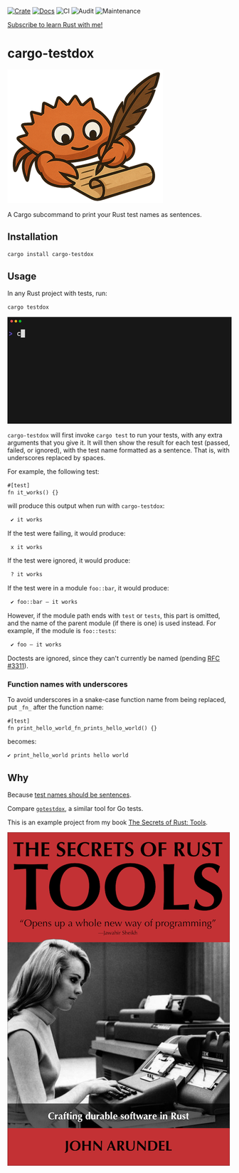 [![Crate](https://img.shields.io/crates/v/cargo-testdox.svg)](https://crates.io/crates/cargo-testdox)
[![Docs](https://docs.rs/cargo-testdox/badge.svg)](https://docs.rs/cargo-testdox)
![CI](https://github.com/bitfield/cargo-testdox/actions/workflows/ci.yml/badge.svg)
![Audit](https://github.com/bitfield/cargo-testdox/actions/workflows/audit.yml/badge.svg)
![Maintenance](https://img.shields.io/badge/maintenance-actively--developed-brightgreen.svg)

[Subscribe to learn Rust with me!](https://bitfieldconsulting.com/subscribe)

# cargo-testdox

![cargo-testdox logo](img/logo.png)

A Cargo subcommand to print your Rust test names as sentences.

## Installation

```sh
cargo install cargo-testdox
```

## Usage

In any Rust project with tests, run:

```sh
cargo testdox
```

![Animated demo](img/demo.gif)

`cargo-testdox` will first invoke `cargo test` to run your tests, with any extra arguments that you give it. It will then show the result for each test (passed, failed, or ignored), with the test name formatted as a sentence. That is, with underscores replaced by spaces.

For example, the following test:

```rust,ignore
#[test]
fn it_works() {}
```

will produce this output when run with `cargo-testdox`:

```txt
 ✔ it works
```

If the test were failing, it would produce:

```txt
 x it works
```

If the test were ignored, it would produce:

```txt
 ? it works
```

If the test were in a module `foo::bar`, it would produce:

```txt
 ✔ foo::bar — it works
```

However, if the module path ends with `test` or `tests`, this part is omitted, and the name of the parent module (if there is one) is used instead. For example, if the module is `foo::tests`:

```txt
 ✔ foo — it works
```

Doctests are ignored, since they can't currently be named (pending [RFC #3311](https://github.com/rust-lang/rfcs/pull/3311)).

### Function names with underscores

To avoid underscores in a snake-case function name from being replaced, put `_fn_` after the function name:

```rust,ignore
#[test]
fn print_hello_world_fn_prints_hello_world() {}
```

becomes:

```txt
✔ print_hello_world prints hello world
```

## Why

Because [test names should be sentences](https://bitfieldconsulting.com/posts/test-names).

Compare [`gotestdox`](https://github.com/bitfield/gotestdox), a similar tool for Go tests.

This is an example project from my book [The Secrets of Rust: Tools](https://bitfieldconsulting.com/books/rust-tools).

[![Secrets of Rust: Tools cover image](img/cover.png)](https://bitfieldconsulting.com/books/rust-tools)

